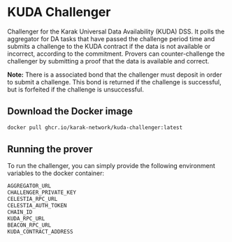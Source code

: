 # KUDA Challenger

Challenger for the Karak Universal Data Availability (KUDA) DSS.
It polls the aggregator for DA tasks that have passed the challenge period time and submits a challenge to the KUDA contract if the data is not available or incorrect, according to the commitment.
Provers can counter-challenge the challenger by submitting a proof that the data is available and correct.

**Note:** There is a associated bond that the challenger must deposit in order to submit a challenge. This bond is returned if the challenge is successful, but is forfeited if the challenge is unsuccessful.

## Download the Docker image

```bash
docker pull ghcr.io/karak-network/kuda-challenger:latest
```

## Running the prover

To run the challenger, you can simply provide the following environment variables to the docker container:

```bash
AGGREGATOR_URL
CHALLENGER_PRIVATE_KEY
CELESTIA_RPC_URL
CELESTIA_AUTH_TOKEN
CHAIN_ID
KUDA_RPC_URL
BEACON_RPC_URL
KUDA_CONTRACT_ADDRESS
```

